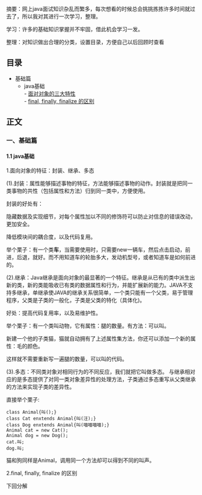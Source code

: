 摘要：网上java面试知识杂乱而繁多，每次想看的时候总会挑挑拣拣许多时间就过去了，所以我对其进行一次学习，整理。  

学习：许多的基础知识掌握并不牢固，借此机会学习一发。  

整理：对知识做出合理的分类，设置目录，方便自己以后回顾时查看  

<h2>目录</h2>

- 基础篇
  - java基础  
        - <a href="#1.1.1">面对对象的三大特性</a>  
        - <a href="#1.1.2">final, finally, finalize 的区别</a>

<h2>正文</h2> 

<h3 id ='1'>一、基础篇</h3>

<h4>1.1 java基础</h4>

<p id="1.1.1">1.面向对象的特征：封装、继承、多态</p>

(1).封装：属性能够描述事物的特征，方法能够描述事物的动作。封装就是把同一类事物的共性（包括属性和方法）归到同一类中，方便使用。  

封装的好处有：  

隐藏数据及实现细节，对每个属性加以不同的修饰符可以防止对信息的错误改动，更加安全。   

降低模块间的耦合度，以及代码复用。  

举个栗子：有一个类<b>车</b>，当需要使用时，只需要new一辆车，然后点击启动，前进，后退，就好。而不用知道车的轮胎多大，发动机型号，或者知道车是如何前进的。  

(2).继承：Java继承是面向对象的最显著的一个特征。继承是从已有的类中派生出新的类，新的类能吸收已有类的数据属性和行为，并能扩展新的能力。JAVA不支持多继承，单继承使JAVA的继承关系很简单，一个类只能有一个父类，易于管理程序，父类是子类的一般化，子类是父类的特化（具体化)。  

好处：提高代码复用率，以及易维护性。  

举个栗子：有一个类叫动物，它有属性：腿的数量。有方法：可以叫。

新建一个他的子类猫，猫就自动拥有了上述属性集方法，你还可以添加一个新的属性：毛的颜色。

这样就不需要重新写一遍腿的数量，可以叫的代码。  

(3).多态：不同类对象对相同行为的不同反应，我们就把它叫做多态。 与继承相对应的是多态提供了对同一类对象差异性的处理方法，子类通过多态重写从父类继承的方法来实现子类的差异性。  

直接举个栗子:  

    class Animal{叫();}  
    class Cat enxtends Animal{叫(汪);}
    class Dog enxtends Animal{叫(喵喵喵喵);}
    Animal cat = new Cat();
    Animal dog = new Dog();
    cat.叫;
    dog.叫;

猫和狗同样是Animal，调用同一个方法却可以得到不同的叫声。
<p id="1.1.2">2.final, finally, finalize 的区别</p>
下回分解
